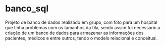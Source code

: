 # banco_sql
Projeto de banco de dados realizado em grupo, com foto para um hospital que tinha problemas com os tamanhos da fila, sendo assim foi necessário a criação de um banco de dados para armazenar as informações dos pacientes, médicos e entre outros, tendo o modelo relacional e conceitual. 

